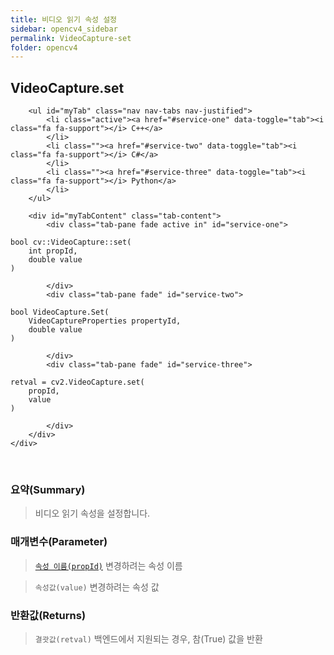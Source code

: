 ```yaml
---
title: 비디오 읽기 속성 설정
sidebar: opencv4_sidebar
permalink: VideoCapture-set
folder: opencv4
---
```


<div class="row">
    <div class="col-lg-12">
        <h2 class="page-header">VideoCapture.set</h2>
    </div>
    <div class="col-lg-12">

        <ul id="myTab" class="nav nav-tabs nav-justified">
            <li class="active"><a href="#service-one" data-toggle="tab"><i class="fa fa-support"></i> C++</a>
            </li>
            <li class=""><a href="#service-two" data-toggle="tab"><i class="fa fa-support"></i> C#</a>
            </li>
            <li class=""><a href="#service-three" data-toggle="tab"><i class="fa fa-support"></i> Python</a>
            </li>
        </ul>

        <div id="myTabContent" class="tab-content">
            <div class="tab-pane fade active in" id="service-one">
<pre class="prettyprint"><code class="language-cpp">bool cv::VideoCapture::set(
    int propId,
    double value
)</code></pre>
            </div>
            <div class="tab-pane fade" id="service-two">
<pre class="prettyprint"><code class="language-cs">bool VideoCapture.Set(
    VideoCaptureProperties propertyId,
    double value
)</code></pre>
            </div>
            <div class="tab-pane fade" id="service-three">
<pre class="prettyprint"><code class="language-py">retval = cv2.VideoCapture.set(
    propId,
    value
)</code></pre>
            </div>
        </div>
    </div>
</div>

<br>

### 요약(Summary)

> 비디오 읽기 속성을 설정합니다. 

### 매개변수(Parameter)

> [`속성 이름(propId)`](VideoCaptureProperties) 변경하려는 속성 이름

> `속성값(value)` 변경하려는 속성 값

### 반환값(Returns)

> `결괏값(retval)` 백엔드에서 지원되는 경우, 참(True) 값을 반환